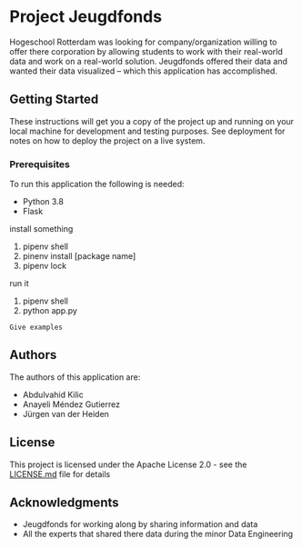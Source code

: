 # Project Jeugdfonds

Hogeschool Rotterdam was looking for company/organization willing to offer there corporation by allowing students to work with their real-world data and work on a real-world solution. Jeugdfonds offered their data and wanted their data visualized – which this application has accomplished.  

## Getting Started

These instructions will get you a copy of the project up and running on your local machine for development and testing purposes. See deployment for notes on how to deploy the project on a live system.

### Prerequisites

To run this application the following is needed:

- Python 3.8
- Flask

install something
  1) pipenv shell
  2) pinenv install [package name]
  3) pipenv lock

run it
  1) pipenv shell
  2) python app.py

```
Give examples
```

## Authors

The authors of this application are:

- Abdulvahid Kilic 
- Anayeli Méndez Gutierrez 
- Jürgen van der Heiden 


## License

This project is licensed under the  Apache License 2.0 - see the [LICENSE.md](LICENSE.md) file for details

## Acknowledgments

- Jeugdfonds for working along by sharing information and data
- All the experts that shared there data during the minor Data Engineering

